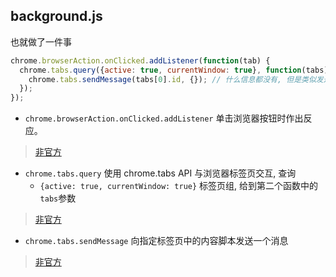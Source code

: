 ## background.js

也就做了一件事

``` js
chrome.browserAction.onClicked.addListener(function(tab) {
  chrome.tabs.query({active: true, currentWindow: true}, function(tabs) {
    chrome.tabs.sendMessage(tabs[0].id, {}); // 什么信息都没有, 但是类似发送了个信号
  });
});
```

- `chrome.browserAction.onClicked.addListener` 单击浏览器按钮时作出反应。

> [非官方](https://crxdoc-zh.appspot.com/extensions/browserAction#event-onClicked)

- `chrome.tabs.query` 使用 chrome.tabs API 与浏览器标签页交互, 查询
    - `{active: true, currentWindow: true}` 标签页组, 给到第二个函数中的`tabs`参数

> [非官方](https://crxdoc-zh.appspot.com/extensions/tabs#method-query)

- `chrome.tabs.sendMessage` 向指定标签页中的内容脚本发送一个消息

> [非官方](https://crxdoc-zh.appspot.com/extensions/tabs#method-sendMessage) 